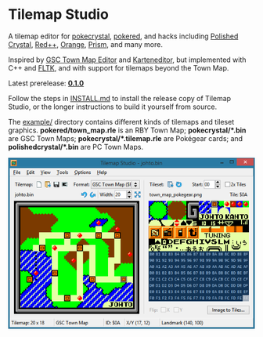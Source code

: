 # Tilemap Studio

A tilemap editor for [pokecrystal](https://github.com/pret/pokecrystal), [pokered](https://github.com/pret/pokered), and hacks including [Polished Crystal](https://github.com/Rangi42/polishedcrystal), [Red++](https://github.com/TheFakeMateo/RedPlusPlus), [Orange](https://github.com/PiaCarrot/pokeorange), [Prism](https://www.reddit.com/r/PokemonPrism), and many more.

Inspired by [GSC Town Map Editor](https://hax.iimarckus.org/topic/97/) and [Karteneditor](https://i.imgur.com/70jDfdM.png), but implemented with C++ and [FLTK](http://www.fltk.org/), and with support for tilemaps beyond the Town Map.

Latest prerelease: [**0.1.0**](https://github.com/Rangi42/tilemap-studio/releases/tag/v0.1.0)

Follow the steps in [INSTALL.md](INSTALL.md) to install the release copy of Tilemap Studio, or the longer instructions to build it yourself from source.

The [example/](example/) directory contains different kinds of tilemaps and tileset graphics. **pokered/town_map.rle** is an RBY Town Map; **pokecrystal/\*.bin** are GSC Town Maps; **pokecrystal/\*.tilemap.rle** are Pokégear cards; and **polishedcrystal/\*.bin** are PC Town Maps.

![Screenshot](screenshot.png)

